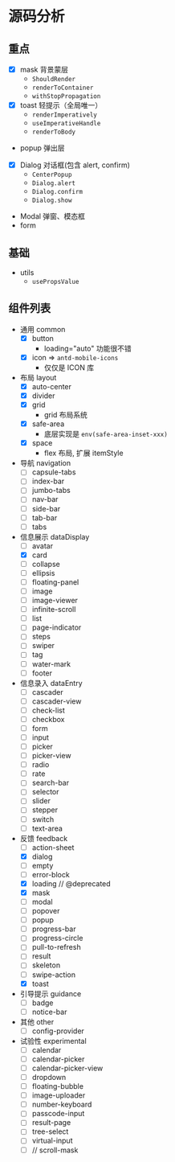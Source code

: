 # 源码分析

## 重点

- [x] mask 背景蒙层
  - `ShouldRender`
  - `renderToContainer`
  - `withStopPropagation`
- [x] toast 轻提示（全局唯一）
  - `renderImperatively`
  - `useImperativeHandle`
  - `renderToBody`
- popup 弹出层
- [x] Dialog 对话框(包含 alert, confirm)
  - `CenterPopup`
  - `Dialog.alert`
  - `Dialog.confirm`
  - `Dialog.show`
- Modal 弹窗、模态框
- form

## 基础

- utils
  - `usePropsValue`

## 组件列表

- 通用 common
  - [x] button
    - loading="auto" 功能很不错
  - [x] icon => `antd-mobile-icons`
    - 仅仅是 ICON 库
- 布局 layout
  - [x] auto-center
  - [x] divider
  - [x] grid
    - grid 布局系统
  - [x] safe-area
    - 底层实现是 `env(safe-area-inset-xxx)`
  - [x] space
    - flex 布局, 扩展 itemStyle
- 导航 navigation
  - [ ] capsule-tabs
  - [ ] index-bar
  - [ ] jumbo-tabs
  - [ ] nav-bar
  - [ ] side-bar
  - [ ] tab-bar
  - [ ] tabs
- 信息展示 dataDisplay
  - [ ] avatar
  - [x] card
  - [ ] collapse
  - [ ] ellipsis
  - [ ] floating-panel
  - [ ] image
  - [ ] image-viewer
  - [ ] infinite-scroll
  - [ ] list
  - [ ] page-indicator
  - [ ] steps
  - [ ] swiper
  - [ ] tag
  - [ ] water-mark
  - [ ] footer
- 信息录入 dataEntry
  - [ ] cascader
  - [ ] cascader-view
  - [ ] check-list
  - [ ] checkbox
  - [ ] form
  - [ ] input
  - [ ] picker
  - [ ] picker-view
  - [ ] radio
  - [ ] rate
  - [ ] search-bar
  - [ ] selector
  - [ ] slider
  - [ ] stepper
  - [ ] switch
  - [ ] text-area
- 反馈 feedback
  - [ ] action-sheet
  - [x] dialog
  - [ ] empty
  - [ ] error-block
  - [x] loading // @deprecated
  - [x] mask
  - [ ] modal
  - [ ] popover
  - [ ] popup
  - [ ] progress-bar
  - [ ] progress-circle
  - [ ] pull-to-refresh
  - [ ] result
  - [ ] skeleton
  - [ ] swipe-action
  - [x] toast
- 引导提示 guidance
  - [ ] badge
  - [ ] notice-bar
- 其他 other
  - [ ] config-provider
- 试验性 experimental
  - [ ] calendar
  - [ ] calendar-picker
  - [ ] calendar-picker-view
  - [ ] dropdown
  - [ ] floating-bubble
  - [ ] image-uploader
  - [ ] number-keyboard
  - [ ] passcode-input
  - [ ] result-page
  - [ ] tree-select
  - [ ] virtual-input
  - [ ] // scroll-mask
